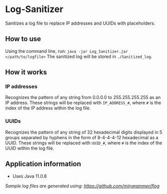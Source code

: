# Log-Sanitizer

Sanitizes a log file to replace IP addresses and UUIDs with placeholders.

## How to use
Using the command line, run: `java -jar Log_Sanitizer.jar </path/to/logfile>`
The sanitized log will be stored in `./Sanitized_log`.

## How it works
### IP addresses
Recognizes the pattern of any string from 0.0.0.0 to 255.255.255.255 as an IP address. These strings will be replaced
 with `IP_ADDRESS_#`, where `#` is the index of the IP address within the log file.

### UUIDs
Recognizes the pattern of any string of 32 hexadecimal digits displayed in 5 groups separated by hyphens in the
 form of 8-4-4-4-12 hexadecimal as a UUID. These strings will be replaced with `UUID_#`, where `#` is the index of the UUID within the log file.

## Application information
* Uses Java 11.0.8

 

_Sample log files are generated using: https://github.com/mingrammer/flog_